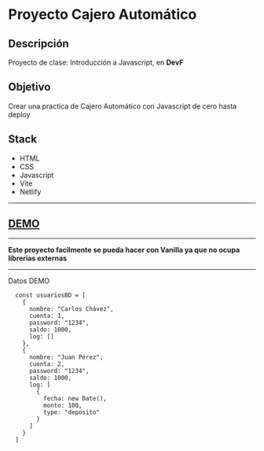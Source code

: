 # Proyecto Cajero Automático

## Descripción
 Proyecto de clase: Introducción a Javascript, en __DevF__

## Objetivo
  Crear una practica de Cajero Automático con Javascript de cero hasta deploy


## Stack 
  - HTML
  - CSS
  - Javascript
  - Vite
  - Netlify


* * *

## [DEMO](https://magnificent-narwhal-2910b7.netlify.app/)


* * * 

__Este proyecto facilmente se pueda hacer con Vanilla ya que no ocupa librerias externas__


* * * 
Datos DEMO

````
  const usuariosBD = [
    {
      nombre: "Carlos Chávez",
      cuenta: 1,
      password: "1234",
      saldo: 1000,
      log: []
    },
    {
      nombre: "Juan Pérez",
      cuenta: 2,
      password: "1234",
      saldo: 1000,
      log: [
        {
          fecha: new Date(),
          monto: 100,
          type: "deposito"
        }
      ]
    }
  ]

````	

